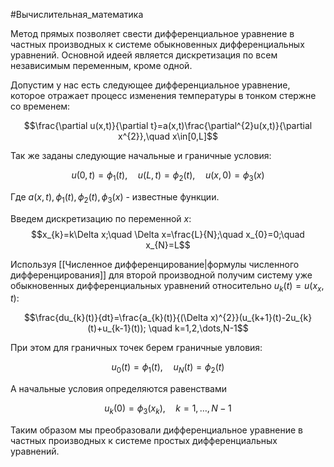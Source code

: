 #Вычислительная_математика 

Метод прямых позволяет свести дифференциальное уравнение в частных производных к системе обыкновенных дифференциальных уравнений.
Основной идеей является дискретизация по всем независимым переменным, кроме одной.

Допустим у нас есть следующее дифференциальное уравнение, которое отражает процесс изменения температуры в тонком стержне со временем:

$$\frac{\partial u(x,t)}{\partial t}=a(x,t)\frac{\partial^{2}u(x,t)}{\partial x^{2}},\quad x\in[0,L]$$

Так же заданы следующие начальные и граничные условия:

$$u(0,t)=\phi_{1}(t),\quad u(L,t)=\phi_{2}(t),\quad u(x,0)=\phi_{3}(x)$$

Где $a(x,t), \phi_{1}(t), \phi_{2}(t), \phi_{3}(x)$ - известные функции.

Введем дискретизацию по переменной $x$:
$$x_{k}=k\Delta x;\quad \Delta x=\frac{L}{N};\quad x_{0}=0;\quad x_{N}=L$$

Используя [[Численное дифференцирование|формулы численного дифференцирования]] для второй производной получим систему уже обыкновенных дифференциальных уравнений относительно $u_{k}(t)=u(x_{x},t)$:

$$\frac{du_{k}(t)}{dt}=\frac{a_{k}(t)}{(\Delta x)^{2}}(u_{k+1}(t)-2u_{k}(t)+u_{k-1}(t)); \quad k=1,2,\dots,N-1$$

При этом для граничных точек берем граничные увловия:

$$u_{0}(t)=\phi_{1}(t),\quad u_{N}(t)=\phi_{2}(t)$$

А начальные условия определяются равенствами

$$u_{k}(0)=\phi_{3}(x_{k}),\quad k=1,\dots,N-1$$

Таким образом мы преобразовали дифференциальное уравнение в частных производных к системе простых дифференциальных уравнений.